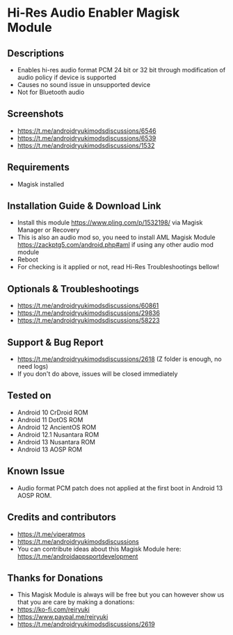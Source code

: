 # Hi-Res Audio Enabler Magisk Module

## Descriptions
- Enables hi-res audio format PCM 24 bit or 32 bit through modification of audio policy if device is supported
- Causes no sound issue in unsupported device
- Not for Bluetooth audio

## Screenshots
- https://t.me/androidryukimodsdiscussions/6546
- https://t.me/androidryukimodsdiscussions/6539
- https://t.me/androidryukimodsdiscussions/1532

## Requirements
- Magisk installed

## Installation Guide & Download Link
- Install this module https://www.pling.com/p/1532198/ via Magisk Manager or Recovery
- This is also an audio mod so, you need to install AML Magisk Module https://zackptg5.com/android.php#aml if using any other audio mod module
- Reboot
- For checking is it applied or not, read Hi-Res Troubleshootings bellow!

## Optionals & Troubleshootings
- https://t.me/androidryukimodsdiscussions/60861
- https://t.me/androidryukimodsdiscussions/29836
- https://t.me/androidryukimodsdiscussions/58223

## Support & Bug Report
- https://t.me/androidryukimodsdiscussions/2618 (Z folder is enough, no need logs)
- If you don't do above, issues will be closed immediately

## Tested on
- Android 10 CrDroid ROM
- Android 11 DotOS ROM
- Android 12 AncientOS ROM
- Android 12.1 Nusantara ROM
- Android 13 Nusantara ROM
- Android 13 AOSP ROM

## Known Issue
- Audio format PCM patch does not applied at the first boot in Android 13 AOSP ROM.

## Credits and contributors
- https://t.me/viperatmos
- https://t.me/androidryukimodsdiscussions
- You can contribute ideas about this Magisk Module here: https://t.me/androidappsportdevelopment

## Thanks for Donations
- This Magisk Module is always will be free but you can however show us that you are care by making a donations:
- https://ko-fi.com/reiryuki
- https://www.paypal.me/reiryuki
- https://t.me/androidryukimodsdiscussions/2619


